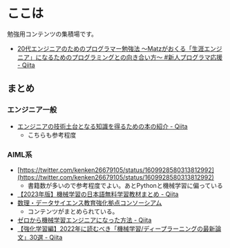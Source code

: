 # ここは

勉強用コンテンツの集積場です。

- [20代エンジニアのためのプログラマー勉強法 ～Matzがおくる「生涯エンジニア」になるためのプログラミングとの向き合い方～ #新人プログラマ応援 - Qiita](https://qiita.com/miyashiiii/items/ec19a1b50308133e528e)

## まとめ

### エンジニア一般

- [エンジニアの技術土台となる知識を得るための本の紹介 - Qiita](https://qiita.com/newta/items/4dfbd7ecf86ef74e70dd)
  - こちらも参考程度

### AIML系

- [https://twitter.com/kenken26679105/status/1609928580313812992](https://twitter.com/kenken26679105/status/1609928580313812992)
  - 書籍数が多いので参考程度でよい。あとPythonと機械学習に偏っている
- [【2023年版】機械学習の日本語無料学習教材まとめ - Qiita](https://qiita.com/shuto_ishii/items/ff36b82e37d0c4ccc073)
- [数理・データサイエンス教育強化拠点コンソーシアム](http://www.mi.u-tokyo.ac.jp/consortium/e-learning.html)
  - コンテンツがまとめられている。
- [ゼロから機械学習エンジニアになった方法 - Qiita](https://qiita.com/iws_/items/a3de3524726760751f2f)
- [【強化学習編】2022年に読むべき「機械学習/ディープラーニングの最新論文」30選 - Qiita](https://qiita.com/skillup_ai/items/d7f1298d9f8d3ab820a5)